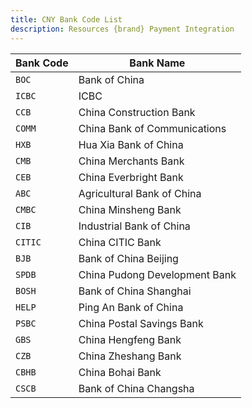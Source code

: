 ```yaml
---
title: CNY Bank Code List
description: Resources {brand} Payment Integration 
---
```


| Bank Code | Bank Name                     |
| --------- | ----------------------------- |
| `BOC`     | Bank of China                 |
| `ICBC`    | ICBC                          |
| `CCB`     | China Construction Bank       |
| `COMM`    | China Bank of Communications  |
| `HXB`     | Hua Xia Bank of China         |
| `CMB`     | China Merchants Bank          |
| `CEB`     | China Everbright Bank         |
| `ABC`     | Agricultural Bank of China    |
| `CMBC`    | China Minsheng Bank           |
| `CIB`     | Industrial Bank of China      |
| `CITIC`   | China CITIC Bank              |
| `BJB`     | Bank of China Beijing         |
| `SPDB`    | China Pudong Development Bank |
| `BOSH`    | Bank of China Shanghai        |
| `HELP`    | Ping An Bank of China         |
| `PSBC`    | China Postal Savings Bank     |
| `GBS`     | China Hengfeng Bank           |
| `CZB`     | China Zheshang Bank           |
| `CBHB`    | China Bohai Bank              |
| `CSCB`    | Bank of China Changsha        |
